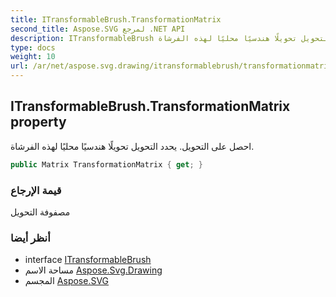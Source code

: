 ```yaml
---
title: ITransformableBrush.TransformationMatrix
second_title: Aspose.SVG لمرجع .NET API
description: ITransformableBrush ملكية. احصل على التحويل. يحدد التحويل تحويلًا هندسيًا محليًا لهذه الفرشاة.
type: docs
weight: 10
url: /ar/net/aspose.svg.drawing/itransformablebrush/transformationmatrix/
---
```

## ITransformableBrush.TransformationMatrix property

احصل على التحويل. يحدد التحويل تحويلًا هندسيًا محليًا لهذه الفرشاة.

```csharp
public Matrix TransformationMatrix { get; }
```

### قيمة الإرجاع

مصفوفة التحويل

### أنظر أيضا

* interface [ITransformableBrush](../)
* مساحة الاسم [Aspose.Svg.Drawing](../../itransformablebrush/)
* المجسم [Aspose.SVG](../../../)


